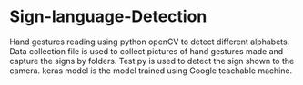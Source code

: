 # Sign-language-Detection
Hand gestures reading using python openCV to detect different alphabets.  
Data collection file is used to collect pictures of hand gestures made and capture the signs by folders.
Test.py is used to detect the sign shown to the camera.
keras model is the model trained using Google teachable machine.
